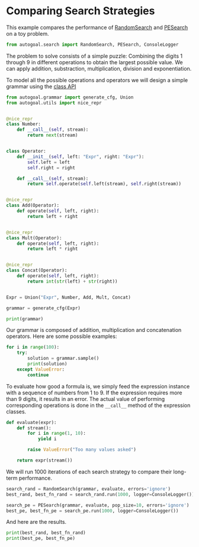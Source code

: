 # Comparing Search Strategies

This example compares the performance of [RandomSearch](/api/autogoal.search/#RandomSearch)
and [PESearch](/api/autogoal.search/#PESearch) on a toy problem.

```python
from autogoal.search import RandomSearch, PESearch, ConsoleLogger
```

The problem to solve consists of a simple puzzle:
Combining the digits 1 through 9 in different operations
to obtain the largest possible value.
We can apply addition, substraction, multiplication, division and exponentiation.

To model all the possible operations and operators we will design a simple grammar
using the [class API](/guide/cfg.md)

```python
from autogoal.grammar import generate_cfg, Union
from autogoal.utils import nice_repr


@nice_repr
class Number:
    def __call__(self, stream):
        return next(stream)


class Operator:
    def __init__(self, left: "Expr", right: "Expr"):
        self.left = left
        self.right = right

    def __call__(self, stream):
        return self.operate(self.left(stream), self.right(stream))


@nice_repr
class Add(Operator):
    def operate(self, left, right):
        return left + right


@nice_repr
class Mult(Operator):
    def operate(self, left, right):
        return left * right


@nice_repr
class Concat(Operator):
    def operate(self, left, right):
        return int(str(left) + str(right))


Expr = Union("Expr", Number, Add, Mult, Concat)

grammar = generate_cfg(Expr)

print(grammar)
```

Our grammar is composed of addition, multiplication and concatenation operators.
Here are some possible examples:

```python
for i in range(100):
    try:
        solution = grammar.sample()
        print(solution)
    except ValueError:
        continue
```

To evaluate how good a formula is, we simply feed the expression instance
with a sequence of numbers from 1 to 9. If the expression requires more
than 9 digits, it results in an error. The actual value of performing
corresponding operations is done in the `__call__` method of the expression classes.

```python
def evaluate(expr):
    def stream():
        for i in range(1, 10):
            yield i

        raise ValueError("Too many values asked")

    return expr(stream())
```

We will run 1000 iterations of each search strategy to compare their long-term performance.

```python
search_rand = RandomSearch(grammar, evaluate, errors='ignore')
best_rand, best_fn_rand = search_rand.run(1000, logger=ConsoleLogger())

search_pe = PESearch(grammar, evaluate, pop_size=10, errors='ignore')
best_pe, best_fn_pe = search_pe.run(1000, logger=ConsoleLogger())
```

And here are the results.

```python
print(best_rand, best_fn_rand)
print(best_pe, best_fn_pe)
```

